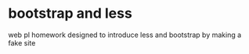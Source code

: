 # bootstrap and less
 web pl homework designed to introduce less and bootstrap by making a fake site
